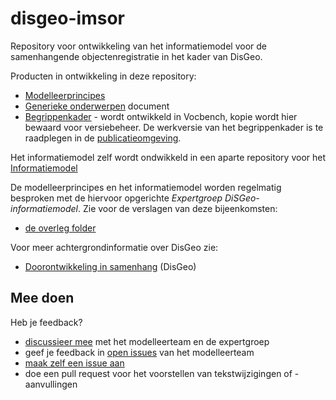 # disgeo-imsor
Repository voor ontwikkeling van het informatiemodel voor de samenhangende objectenregistratie in het kader van DisGeo.

Producten in ontwikkeling in deze repository: 
- [Modelleerprincipes](https://geonovum.github.io/disgeo-imsor/modelleerprincipes)
- [Generieke onderwerpen](https://geonovum.github.io/disgeo-imsor/documentatie) document
- [Begrippenkader](https://github.com/Geonovum/disgeo-imsor/blob/master/begrippen/disgeo-begrippen.ttl) - wordt ontwikkeld in Vocbench, kopie wordt hier bewaard voor versiebeheer. De werkversie van het begrippenkader is te raadplegen in de [publicatieomgeving](https://begrippen.geostandaarden.nl/disgeo/).

Het informatiemodel zelf wordt ondwikkeld in een aparte repository voor het [Informatiemodel](https://geonovum.github.io/disgeo-im)

De modelleerprincipes en het informatiemodel worden regelmatig besproken met de hiervoor opgerichte *Expertgroep DiSGeo-informatiemodel*. Zie voor de verslagen van deze bijeenkomsten: 
- [de overleg folder](https://github.com/Geonovum/disgeo-imsor/tree/master/overleg)

Voor meer achtergrondinformatie over DisGeo zie: 
- [Doorontwikkeling in samenhang](https://www.geobasisregistraties.nl/basisregistraties/doorontwikkeling-in-samenhang) (DisGeo)

## Mee doen
Heb je feedback? 
- [discussieer mee](https://github.com/Geonovum/disgeo-imsor/discussions) met het modelleerteam en de expertgroep
- geef je feedback in [open issues](https://github.com/Geonovum/disgeo-begrippen/issues) van het modelleerteam
- [maak zelf een issue aan](https://github.com/Geonovum/disgeo-begrippen/issues/new/choose)
- doe een pull request voor het voorstellen van tekstwijzigingen of -aanvullingen
